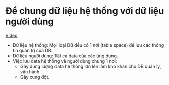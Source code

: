 # Để chung dữ liệu hệ thống với dữ liệu người dùng

[Video](https://wecommit.com.vn/courses/chuong-trinh-dao-tao-toi-uu-co-so-du-lieu-cao-cap/lesson/sai-lam-14/)

- Dữ liệu hệ thống: Mọi loại DB đều có 1 nơi (table space) để lưu các thông tin quản trị của DB.
- Dữ liệu người dùng: Tất cả data của các ứng dụng.
- Việc lưu data hệ thống và người dùng chung 1 nơi:
  - Gây dung lượng data hệ thống lớn lên làm khó khăn cho DB quản lý, vận hành.
  - Gây xung đột.
